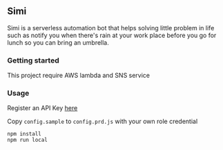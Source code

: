 ## Simi
Simi is a serverless automation bot that helps solving little problem in life such as notify you when there's rain at your
work place before you go for lunch so you can bring an umbrella.

### Getting started
This project require AWS lambda and SNS service

### Usage
Register an API Key [here](https://www.nea.gov.sg/api)

Copy `config.sample` to `config.prd.js` with your own role credential

```
npm install
npm run local
```
